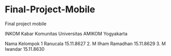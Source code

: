 # Final-Project-Mobile
Final project mobile

INKOM
Kabar Komunitas Universitas AMIKOM Yogyakarta

Nama Kelompok
1 Ranucala            15.11.8627
2. M Ilham Ramadhan   15.11.8629
3. M Iwandar          15.11.8630
